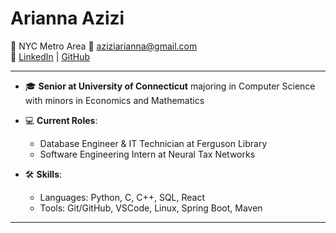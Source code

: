 # Arianna Azizi
📍 NYC Metro Area
📧 [aziziarianna@gmail.com](mailto:aziziarianna@gmail.com)  
🔗 [LinkedIn](https://www.linkedin.com/in/arianna-azizi/) | [GitHub](https://github.com/ar1a3131)
<br>

---

- 🎓 **Senior at University of Connecticut** majoring in Computer Science with minors in Economics and Mathematics
- 💻 **Current Roles**: 
  - Database Engineer & IT Technician at Ferguson Library
  - Software Engineering Intern at Neural Tax Networks

- 🛠️ **Skills**:
  - Languages: Python, C, C++, SQL, React
  - Tools: Git/GitHub, VSCode, Linux, Spring Boot, Maven

---
[linkedin]: https://www.linkedin.com/in/arianna-azizi/
[email]: mailto:aziziarianna@gmail.com
